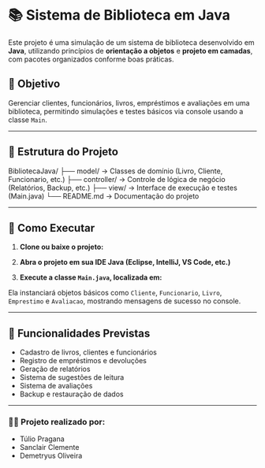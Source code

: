 # 📚 Sistema de Biblioteca em Java

Este projeto é uma simulação de um sistema de biblioteca desenvolvido em **Java**, utilizando princípios de **orientação a objetos** e **projeto em camadas**, com pacotes organizados conforme boas práticas.

## 🎯 Objetivo

Gerenciar clientes, funcionários, livros, empréstimos e avaliações em uma biblioteca, permitindo simulações e testes básicos via console usando a classe `Main`.

---

## 📁 Estrutura do Projeto
BibliotecaJava/
├── model/ → Classes de domínio (Livro, Cliente, Funcionario, etc.)
├── controller/ → Controle de lógica de negócio (Relatórios, Backup, etc.)
├── view/ → Interface de execução e testes (Main.java)
└── README.md → Documentação do projeto


---

## 🚀 Como Executar

1. **Clone ou baixe o projeto:**

2. **Abra o projeto em sua IDE Java (Eclipse, IntelliJ, VS Code, etc.)**

3. **Execute a classe `Main.java`, localizada em:**


Ela instanciará objetos básicos como `Cliente`, `Funcionario`, `Livro`, `Emprestimo` e `Avaliacao`, mostrando mensagens de sucesso no console.

---

## 📌 Funcionalidades Previstas

- Cadastro de livros, clientes e funcionários
- Registro de empréstimos e devoluções
- Geração de relatórios
- Sistema de sugestões de leitura
- Sistema de avaliações
- Backup e restauração de dados

---

### 👨‍💻 Projeto realizado por:
- Túlio Pragana  
- Sanclair Clemente  
- Demetryus Oliveira



